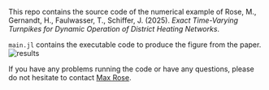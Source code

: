 This repo contains the source code of the numerical example of Rose, M., Gernandt, H., Faulwasser, T., Schiffer, J. (2025). *Exact Time-Varying Turnpikes for Dynamic Operation of District Heating Networks*.

`main.jl` contains the executable code to produce the figure from the paper.
![results](https://github.com/user-attachments/assets/9ddf6614-b8da-4321-81ff-a23a5cb30409)

If you have any problems running the code or have any questions, please do not hesitate to contact [Max Rose](mailto:max.rose@ieg.fraunhofer.de).
